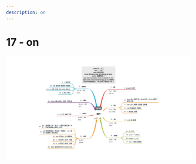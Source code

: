 ```yaml
---
description: on
---
```


# 17 - on



![Image text](https://raw.githubusercontent.com/rulinma/ai-word/master/images/17-on.jpg)


